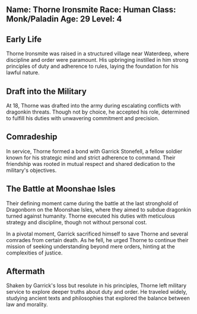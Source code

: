 Name: Thorne Ironsmite
Race: Human
Class: Monk/Paladin
Age: 29
Level: 4
---

## Early Life 

Thorne Ironsmite was raised in a structured village near Waterdeep, where discipline and order were paramount. His upbringing instilled in him strong principles of duty and adherence to rules, laying the foundation for his lawful nature. 


## Draft into the Military 

At 18, Thorne was drafted into the army during escalating conflicts with dragonkin threats. Though not by choice, he accepted his role, determined to fulfill his duties with unwavering commitment and precision. 


## Comradeship 

In service, Thorne formed a bond with Garrick Stonefell, a fellow soldier known for his strategic mind and strict adherence to command. Their friendship was rooted in mutual respect and shared dedication to the military's objectives. 


## The Battle at Moonshae Isles 

Their defining moment came during the battle at the last stronghold of Dragonborn on the Moonshae Isles, where they aimed to subdue dragonkin turned against humanity. Thorne executed his duties with meticulous strategy and discipline, though not without personal cost. 

In a pivotal moment, Garrick sacrificed himself to save Thorne and several comrades from certain death. As he fell, he urged Thorne to continue their mission of seeking understanding beyond mere orders, hinting at the complexities of justice. 


## Aftermath 

Shaken by Garrick's loss but resolute in his principles, Thorne left military service to explore deeper truths about duty and order. He traveled widely, studying ancient texts and philosophies that explored the balance between law and morality. 